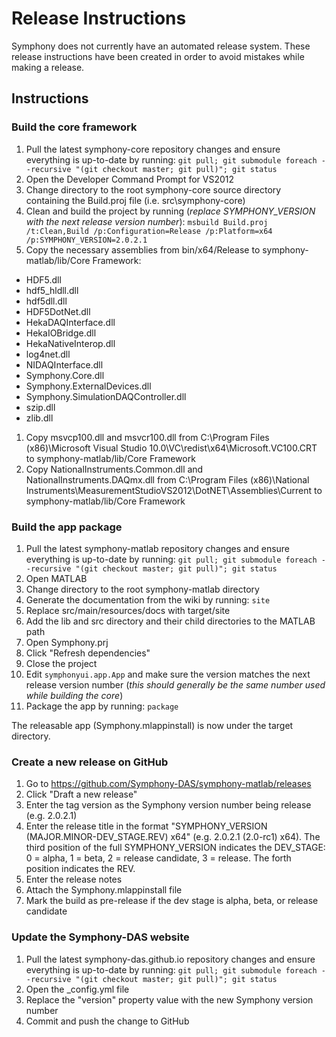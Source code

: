 # Release Instructions

Symphony does not currently have an automated release system. These release instructions have been created in order to avoid mistakes while making a release.

## Instructions

### Build the core framework
1. Pull the latest symphony-core repository changes and ensure everything is up-to-date by running: `git pull; git submodule foreach --recursive "(git checkout master; git pull)"; git status`
1. Open the Developer Command Prompt for VS2012
1. Change directory to the root symphony-core source directory containing the Build.proj file (i.e. src\symphony-core)
1. Clean and build the project by running (*replace SYMPHONY_VERSION with the next release version number*):
  `msbuild Build.proj /t:Clean,Build /p:Configuration=Release /p:Platform=x64 /p:SYMPHONY_VERSION=2.0.2.1`
1. Copy the necessary assemblies from bin/x64/Release to symphony-matlab/lib/Core Framework:
  - HDF5.dll
  - hdf5_hldll.dll
  - hdf5dll.dll
  - HDF5DotNet.dll
  - HekaDAQInterface.dll
  - HekaIOBridge.dll
  - HekaNativeInterop.dll
  - log4net.dll
  - NIDAQInterface.dll
  - Symphony.Core.dll
  - Symphony.ExternalDevices.dll
  - Symphony.SimulationDAQController.dll
  - szip.dll
  - zlib.dll
1. Copy msvcp100.dll and msvcr100.dll from C:\Program Files (x86)\Microsoft Visual Studio 10.0\VC\redist\x64\Microsoft.VC100.CRT to symphony-matlab/lib/Core Framework
1. Copy NationalInstruments.Common.dll and NationalInstruments.DAQmx.dll from C:\Program Files (x86)\National Instruments\MeasurementStudioVS2012\DotNET\Assemblies\Current to symphony-matlab/lib/Core Framework

### Build the app package
1. Pull the latest symphony-matlab repository changes and ensure everything is up-to-date by running: `git pull; git submodule foreach --recursive "(git checkout master; git pull)"; git status`
1. Open MATLAB
1. Change directory to the root symphony-matlab directory
1. Generate the documentation from the wiki by running: `site`
1. Replace src/main/resources/docs with target/site
1. Add the lib and src directory and their child directories to the MATLAB path
1. Open Symphony.prj
1. Click "Refresh dependencies"
1. Close the project
1. Edit `symphonyui.app.App` and make sure the version matches the next release version number (*this should generally be the same number used while building the core*)
1. Package the app by running: `package`

The releasable app (Symphony.mlappinstall) is now under the target directory.

### Create a new release on GitHub
1. Go to https://github.com/Symphony-DAS/symphony-matlab/releases
1. Click "Draft a new release"
1. Enter the tag version as the Symphony version number being release (e.g. 2.0.2.1)
1. Enter the release title in the format "SYMPHONY_VERSION (MAJOR.MINOR-DEV_STAGE.REV) x64" (e.g. 2.0.2.1 (2.0-rc1) x64). The third position of the full SYMPHONY_VERSION indicates the DEV_STAGE: 0 = alpha, 1 = beta, 2 = release candidate, 3 = release. The forth position indicates the REV.
1. Enter the release notes
1. Attach the Symphony.mlappinstall file
1. Mark the build as pre-release if the dev stage is alpha, beta, or release candidate

### Update the Symphony-DAS website
1. Pull the latest symphony-das.github.io repository changes and ensure everything is up-to-date by running: `git pull; git submodule foreach --recursive "(git checkout master; git pull)"; git status`
1. Open the \_config.yml file
1. Replace the "version" property value with the new Symphony version number
1. Commit and push the change to GitHub
